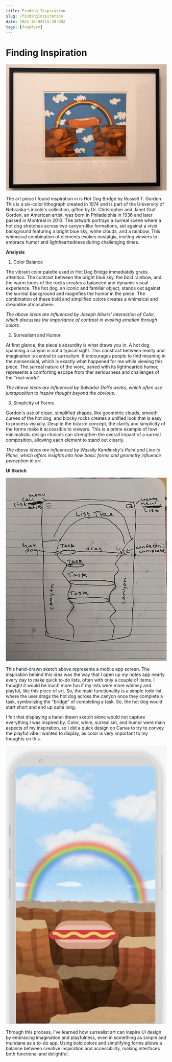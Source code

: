 ```yaml
---
title: Finding Inspiration
slug: /findingInspiration
date: 2024-10-04T15:30:00Z
tags: [freeform]
---
```


# Finding Inspiration
![Error getting image](/img/hotdog.jpg)

The art piece I found inspiration in is Hot Dog Bridge by Russell T. Gordon. This is a six-color lithograph created in 1974 and is part of the University of Nebraska–Lincoln's collection, gifted by Dr. Christopher and Janet Graf. Gordon, an American artist, was born in Philadelphia in 1936 and later passed in Montreal in 2013. The artwork portrays a surreal scene where a hot dog stretches across two canyon-like formations, set against a vivid background featuring a bright blue sky, white clouds, and a rainbow. This whimsical combination of elements evokes nostalgia, inviting viewers to embrace humor and lightheartedness during challenging times.

**Analysis**

1. Color Balance

The vibrant color palette used in Hot Dog Bridge immediately grabs attention. The contrast between the bright blue sky, the bold rainbow, and the warm tones of the rocks creates a balanced and dynamic visual experience. The hot dog, an iconic and familiar object, stands out against the surreal background and magnifies the humor in the piece. The combination of these bold and simplified colors creates a whimsical and dreamlike atmosphere.

*The above ideas are influenced by Joseph Albers’ Interaction of Color, which discusses the importance of contrast in evoking emotion through colors.*

2. Surrealism and Humor 

At first glance, the piece's absurdity is what draws you in. A hot dog spanning a canyon is not a typical sight. This constract between reality and imagination is central to surrealism. It encourages people to find meaning in the nonsensical, which is exactly what happened for me while viewing this piece. The surreal nature of the work, paired with its lighthearted humor, represents a comforting escape from ther seriousness and challenges of the "real-world".

*The above ideas are influenced by Salvador Dalí’s works, which often use juxtaposition to inspire thought beyond the obvious.*

3. Simplicity of Forms 

Gordon's use of clean, simplified shapes, like geometric clouds, smooth curves of the hot dog, and blocky rocks creates a unified look that is easy to process visually. Despite the bizarre concept, the clarity and simplicity of the forms make it accessible to viewers. This is a prime example of how minimalistic design choices can strengthen the overall impact of a surreal composition, allowing each element to stand out clearly.

*The above ideas are influenced by Wassily Kandinsky's Point and Line to Plane, which offers insights into how basic forms and geometry influence perception in art.*

**UI Sketch**

![Error getting image](/img/hotdogUISketch.jpg)

This hand-drawn sketch above represents a mobile app screen. The inspiration behind this idea was the way that I open up my notes app nearly every day to make quick to-do lists, often with only a couple of items. I thought it would be much more fun if my lists were more whimsy and playful, like this piece of art. So, the main functionality is a simple todo list, where the user drags the hot dog across the canyon once they complete a task, symbolizing the "bridge" of completing a task. So, the hot dog would start short and end up quite long. 

I felt that displaying a hand-drawn sketch alone would not capture everything I was inspired by. Color, whim, surrealism, and humor were main aspects of my inspiration, so I did a quick design on Canva to try to convey the playful vibe I wanted to display, as color is very important to my thoughts on this.

![Error getting image](/img/hotdogUI.png)

Through this process, I’ve learned how surrealist art can inspire UI design by embracing imagination and playfulness, even in something as simple and mundane as a to-do app. Using bold colors and simplifying forms allows a balance between creative inspiration and accessibility, making interfaces both functional and delightful.